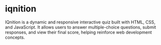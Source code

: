 # iqnition
IQnition is a dynamic and responsive interactive quiz built with HTML, CSS, and JavaScript. It allows users to answer multiple-choice questions, submit responses, and view their final score, helping reinforce web development concepts.
